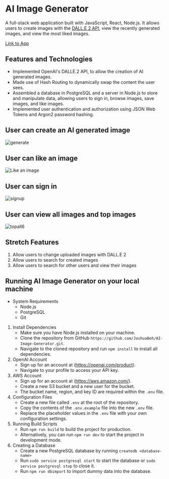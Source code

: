 # AI Image Generator

A full-stack web application built with JavaScript, React, Node.js. It allows
users to create images with the [DALL.E 2 API](https://openai.com/product/dall-e-2), view the recently generated images,
and view the most liked images.

[Link to App](https://ai-image-generator2.herokuapp.com/)

## Features and Technologies

* Implemented OpenAI's DALLE.2 API, to allow the creation of AI generated images.
* Made use of Hash Routing to dynamically swap the content the user sees.
* Assembled a database in PostgreSQL and a server in Node.js to store and manipulate data, allowing users to sign in, browse images, save images, and like images.
* Implemented user authentication and authorization using JSON Web Tokens and Argon2 password hashing.

## User can create an AI generated image
![generate](https://user-images.githubusercontent.com/113414352/227803882-2b6dd43a-6f15-41ef-a109-dc6a89754983.gif)
## User can like an image
![Like an image](https://user-images.githubusercontent.com/113414352/227803897-77f22fa1-e5b2-4de9-81eb-87be1e572661.gif)
## User can sign in
![signup](https://user-images.githubusercontent.com/113414352/227804145-a430463d-5688-4277-93e0-9f523a75d0a4.gif)
## User can view all images and top images
![topall6](https://user-images.githubusercontent.com/113414352/227804859-483d8e80-0167-4d8b-baa3-d43539a204f8.gif)

## Stretch Features
1. Allow users to change uploaded images with DALL.E 2
2. Allow users to search for created images
3. Allow users to search for other users and view their images

## Running AI Image Generator on your local machine

* System Requirements
  * Node.js
  * PostgreSQL
  * Git

1. Install Dependencies
    * Make sure you have Node.js installed on your machine.
    * Clone the repository from GitHub `https://github.com/JoshuaBeh/AI-Image-Generator.git`.
    * Navigate to the cloned repository and run `npm install` to install all dependencies.
2. OpenAI Account
    * Sign up for an account at (https://openai.com/product).
    * Navigate to your profile to access your API key.
3. AWS Account
    * Sign up for an account at (https://aws.amazon.com/).
    * Create a new S3 bucket and a new user for the bucket.
    * The bucket name, region, and key ID are required within the `.env` file.
4. Configuration Files
    * Create a new file called `.env` at the root of the repository.
    * Copy the contents of the `.env.example` file into the new `.env` file.
    * Replace the placeholder values in the `.env` file with your own configuration settings.
5. Running Build Scripts
    * Run `npm run build` to build the project for production.
    * Alternatively, you can run `npm run dev` to start the project in development mode.
6. Creating a Database
    * Create a new PostgreSQL database by running `createdb <database-name>`
    * Run `sudo service postgresql start` to start the database or `sudo service postgresql stop` to close it.
    * Run `npm run dbimport` to import dummy data into the database.
